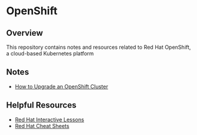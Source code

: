 # OpenShift

## Overview
This repository contains notes and resources related to Red Hat OpenShift, a cloud-based Kubernetes platform


## Notes
- [How to Upgrade an OpenShift Cluster](https://github.com/payalnpatel/OpenShift/blob/main/How-to-Upgrade-OpenShift-Cluster.mdx)


## Helpful Resources
- [Red Hat Interactive Lessons](https://developers.redhat.com/learn)
- [Red Hat Cheat Sheets](https://developers.redhat.com/cheat-sheets)
